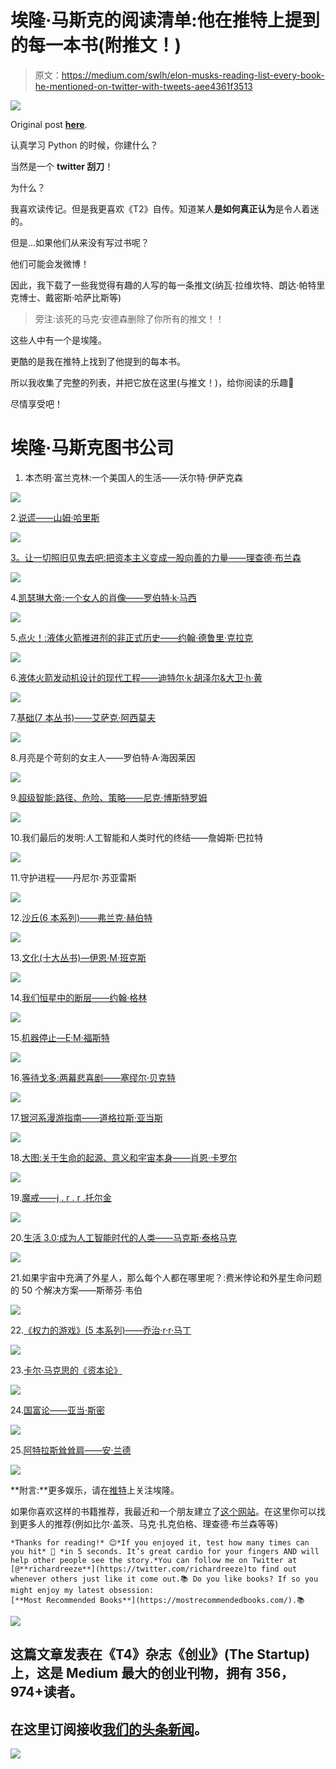 # 埃隆·马斯克的阅读清单:他在推特上提到的每一本书(附推文！)

> 原文：<https://medium.com/swlh/elon-musks-reading-list-every-book-he-mentioned-on-twitter-with-tweets-aee4361f3513>

![](img/9a7458ed04166684817c5398063a2894.png)

Original post [**here**](https://www.mostrecommendedbooks.com/elon-musk-twitter-books).

认真学习 Python 的时候，你建什么？

当然是一个 **twitter 刮刀**！

为什么？

我喜欢读传记。但是我更喜欢《T2》自传。知道某人**是如何真正认为**是令人着迷的。

但是…如果他们从来没有写过书呢？

他们可能会发微博！

因此，我下载了一些我觉得有趣的人写的每一条推文(纳瓦·拉维坎特、朗达·帕特里克博士、戴密斯·哈萨比斯等)

> 旁注:该死的马克·安德森删除了你所有的推文！！

这些人中有一个是埃隆。

更酷的是我在推特上找到了他提到的每本书。

所以我收集了完整的列表，并把它放在这里(与推文！)，给你阅读的乐趣🙂

尽情享受吧！

# 埃隆·马斯克图书公司

1.  本杰明·富兰克林:一个美国人的生活——沃尔特·伊萨克森

![](img/93dbd8395019b29e555b20b4bd455e95.png)

2.[说谎——山姆·哈里斯](https://www.amazon.com/dp/B00G1SRB6Q/?tag=richardreeze-20)

![](img/ae3a4598feb252fc6b6197a88e4b7ffb.png)

[3。让一切照旧见鬼去吧:把资本主义变成一股向善的力量——理查德·布兰森](https://www.amazon.com/dp/B0064W5TQS/?tag=richardreeze-20)

![](img/b301228e68c4ffe82903f42d0b536d0c.png)

4.[凯瑟琳大帝:一个女人的肖像——罗伯特·k·马西](https://www.amazon.com/dp/B004J4X9L0/?tag=richardreeze-20)

![](img/4bf5b157dba3116c6d2871167f2432d8.png)

5.[点火！:液体火箭推进剂的非正式历史——约翰·德鲁里·克拉克](https://www.amazon.com/dp/B076838QS2/?tag=richardreeze-20)

![](img/e505dc089b677f3c69bc7c2572681a58.png)

6.[液体火箭发动机设计的现代工程——迪特尔·k·胡泽尔&大卫·h·黄](https://www.amazon.com/dp/1563470136/?tag=richardreeze-20)

![](img/37ec913b476318ef9b9989620d011b2a.png)

7.[基础(7 本丛书)——艾萨克·阿西莫夫](https://www.amazon.com/gp/product/B011M97Y5G/?tag=richardreeze-20)

![](img/5e52d2fb911c3d692ed07e9b34be6ae8.png)

8.月亮是个苛刻的女主人——罗伯特·A·海因莱因

![](img/43b1274c244e8f46f2e85154255fd281.png)

9.[超级智能:路径、危险、策略——尼克·博斯特罗姆](https://www.amazon.com/dp/B00LOOCGB2/?tag=richardreeze-20)

![](img/b43720ebb4e66225052e3c49029b410b.png)

10.我们最后的发明:人工智能和人类时代的终结——詹姆斯·巴拉特

![](img/fb8ce15edb6ba32e2682477dedcb42dc.png)

11.守护进程——丹尼尔·苏亚雷斯

![](img/e6bed9108b1148901ded1b32db426c81.png)

12.[沙丘(6 本系列)——弗兰克·赫伯特](https://www.amazon.com/dp/B00O3H6U28/?tag=richardreeze-20)

![](img/ecdeeee3c0fca6f15c30b52c61bace32.png)

13.[文化(十大丛书)—伊恩·M·班克斯](https://www.amazon.com/dp/B0013TX6FI/?tag=richardreeze-20)

![](img/41d292f08461bf7bd50cb4322c7a30ed.png)

14.[我们恒星中的断层——约翰·格林](https://www.amazon.com/dp/B005ZOBNOI/?tag=richardreeze-20)

![](img/8a8fe55c506cc7f2b39915fd689301ae.png)

15.[机器停止—E·M·福斯特](https://www.amazon.com/dp/B00ATH5ZKY/?tag=richardreeze-20)

![](img/91edba8b74403ccecca7568317a0608f.png)

16.[等待戈多:两幕悲喜剧——塞缪尔·贝克特](https://www.amazon.com/dp/B008UX3QU0/?tag=richardreeze-20)

![](img/b6b70e826f725e4c587afb65e6aae253.png)

17.[银河系漫游指南——道格拉斯·亚当斯](https://www.amazon.com/dp/B000XUBC2C/?tag=richardreeze-20)

![](img/68dbfb7a0d6d6c80fbd25b9e5c0cb4de.png)

18.[大图:关于生命的起源、意义和宇宙本身——肖恩·卡罗尔](https://www.amazon.com/dp/B014EOUMZA/?tag=richardreeze-20)

![](img/a36327af408605ffbeeb0577f7acd30d.png)

19.[魔戒——j . r . r .托尔金](https://www.amazon.com/dp/B007978OY6/?tag=richardreeze-20)

![](img/fbb73c1dfac4ed1212df292ed5138d81.png)

20.[生活 3.0:成为人工智能时代的人类——马克斯·泰格马克](https://www.amazon.com/dp/B06WGNPM7V/?tag=richardreeze-20)

![](img/dd4cbd8960410eeaf920d7a98211c7c3.png)

21.如果宇宙中充满了外星人，那么每个人都在哪里呢？:费米悖论和外星生命问题的 50 个解决方案——斯蒂芬·韦伯

![](img/0803658249dfa4d38edd70de6d240d7a.png)

22.[《权力的游戏》(5 本系列)——乔治·r·r·马丁](https://www.amazon.com/dp/B00957T6X6/?tag=richardreeze-20)

![](img/ce00f5dc9cde9517260c3a6e5b87ba52.png)

23.[卡尔·马克思的《资本论》](https://www.amazon.com/dp/B007KP788K/?tag=richardreeze-20)

![](img/4b2ad8e80c6bf8fe5a01df03e913e97b.png)

24.[国富论——亚当·斯密](https://www.amazon.com/dp/B01NAAL61L/?tag=richardreeze-20)

![](img/bdb38b6bb7c2e75bba0f026de003eb73.png)

25.[阿特拉斯耸耸肩——安·兰德](https://www.amazon.com/dp/B003V8B5XO/?tag=richardreeze-20)

![](img/8544217132352fee85f5a8206531f139.png)

**附言:**更多娱乐，请在[推特](https://twitter.com/elonmusk)上关注埃隆。

如果你喜欢这样的书籍推荐，我最近和一个朋友建立了[这个网站](https://www.mostrecommendedbooks.com/)。在这里你可以找到更多人的推荐(例如比尔·盖茨、马克·扎克伯格、理查德·布兰森等等)

```
*Thanks for reading!* 😊*If you enjoyed it, test how many times can you hit* 👏 *in 5 seconds. It’s great cardio for your fingers AND will help other people see the story.*You can follow me on Twitter at [@**richardreeze**](https://twitter.com/richardreeze)to find out whenever others just like it come out.📚 Do you like books? If so you might enjoy my latest obsession: 
[**Most Recommended Books**](https://mostrecommendedbooks.com/).📚
```

[![](img/308a8d84fb9b2fab43d66c117fcc4bb4.png)](https://medium.com/swlh)

## 这篇文章发表在《T4》杂志《创业》(The Startup)上，这是 Medium 最大的创业刊物，拥有 356，974+读者。

## 在这里订阅接收[我们的头条新闻](http://growthsupply.com/the-startup-newsletter/)。

[![](img/b0164736ea17a63403e660de5dedf91a.png)](https://medium.com/swlh)